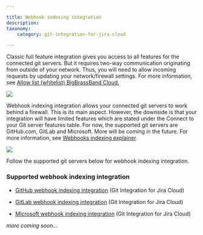 ```yaml
---

title: Webhook indexing integration
description:
taxonomy:
    category: git-integration-for-jira-cloud

---
```

Classic full feature integration gives you access to all features for the connected git servers. But it requires two-way communication originating from outside of your network. Thus, you will need to allow incoming requests by updating your network/firewall settings. For more information, see [Allow list (whitelist) BigBrassBand Cloud.](/git-integration-for-jira-cloud/allow-list-whitelist-bigbrassband-cloud-gij-cloud)

![](https://bigbrassband.atlassian.net/wiki/download/thumbnails/1508081882/gitcloud-managed-ui-webhook-idx-panel.png?version=1&modificationDate=1648375682256&cacheVersion=1&api=v2&width=680&height=128)


Webhook indexing integration allows your connected git servers to work behind a firewall. This is its main aspect. However, the downside is that your integration will have limited features which are stated under the Connect to your Git server features table. For now, the supported git servers are GitHub.com, GitLab and Microsoft. More will be coming in the future. For more information, see [Webhooks indexing explainer](/git-integration-for-jira-cloud/webhook-indexing-explainer-gij-cloud).

![](https://bigbrassband.atlassian.net/wiki/download/thumbnails/1508081882/gitcloud-managed-ui-webhook-idx-panel2.png?version=1&modificationDate=1648375792211&cacheVersion=1&api=v2&width=680&height=130)

Follow the supported git servers below for webhook indexing integration.

### Supported webhook indexing integration

*   [GitHub webhook indexing integration](/git-integration-for-jira-cloud/github-webhook-indexing-integration-gij-cloud) (Git Integration for Jira Cloud)

*   [GitLab webhook indexing integration](/git-integration-for-jira-cloud/gitlab-webhook-indexing-integration-gij-cloud) (Git Integration for Jira Cloud)

*   [Microsoft webhook indexing integration](/git-integration-for-jira-cloud/microsoft-webhook-indexing-integration-gij-cloud) (Git Integration for Jira Cloud)


_more coming soon…_